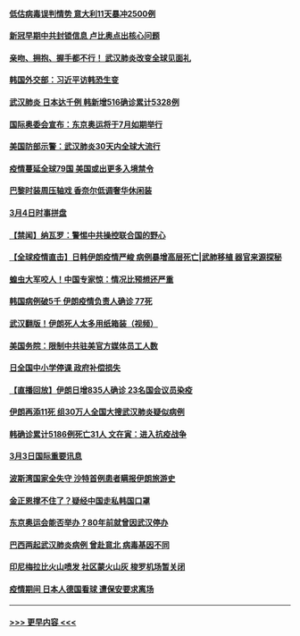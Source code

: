 #### [低估病毒误判情势 意大利11天暴冲2500例](../pages/prog202/a102791348.md?t=03041531) 
#### [新冠早期中共封锁信息 卢比奥点出核心问题](../pages/prog202/a102791383.md?t=03041531) 
#### [亲吻、拥抱、握手都不行！ 武汉肺炎改变全球见面礼](../pages/prog202/a102791314.md?t=03041531) 
#### [韩国外交部：习近平访韩恐生变](../pages/prog202/a102791303.md?t=03041531) 
#### [武汉肺炎 日本达千例 韩新增516确诊累计5328例](../pages/prog202/a102791290.md?t=03041531) 
#### [国际奥委会宣布：东京奥运将于7月如期举行](../pages/prog202/a102791284.md?t=03041531) 
#### [美国防部示警：武汉肺炎30天内全球大流行](../pages/prog202/a102791222.md?t=03041531) 
#### [疫情蔓延全球79国 美国或出更多入境禁令](../pages/prog202/a102791179.md?t=03041531) 
#### [巴黎时装周压轴戏  香奈尔低调奢华休闲装](../pages/prog202/a102791146.md?t=03041531) 
#### [3月4日时事拼盘](../pages/prog202/a102791082.md?t=03041531) 
#### [【禁闻】纳瓦罗：警惕中共操控联合国的野心](../pages/prog202/a102791040.md?t=03041531) 
#### [【全球疫情直击】日韩伊朗疫情严峻 病例暴增高层死亡|武肺移植 器官来源探秘](../pages/prog202/a102791016.md?t=03041531) 
#### [蝗虫大军咬人！中国专家惊：情况比预想还严重](../pages/prog202/a102790691.md?t=03041531) 
#### [韩国病例破5千 伊朗疫情负责人确诊 77死](../pages/prog202/a102790954.md?t=03041531) 
#### [武汉翻版！伊朗死人太多用纸箱装（视频）](../pages/prog202/a102790888.md?t=03041531) 
#### [美国务院：限制中共驻美官方媒体员工人数](../pages/prog202/a102790926.md?t=03041531) 
#### [日全国中小学停课 政府补偿损失](../pages/prog202/a102790884.md?t=03041531) 
#### [【直播回放】伊朗日增835人确诊 23名国会议员染疫](../pages/prog202/a102789798.md?t=03041531) 
#### [伊朗再添11死 组30万人全国大搜武汉肺炎疑似病例](../pages/prog202/a102790794.md?t=03041531) 
#### [韩确诊累计5186例死亡31人 文在寅：进入抗疫战争](../pages/prog202/a102790745.md?t=03041531) 
#### [3月3日国际重要讯息](../pages/prog202/a102790710.md?t=03041531) 
#### [波斯湾国家全失守 沙特首例患者瞒报伊朗旅游史](../pages/prog202/a102790650.md?t=03041531) 
#### [金正恩撑不住了？疑经中国走私韩国口罩](../pages/prog202/a102790707.md?t=03041531) 
#### [东京奥运会能否举办？80年前就曾因武汉停办](../pages/prog202/a102790620.md?t=03041531) 
#### [巴西两起武汉肺炎病例 曾赴意北 病毒基因不同](../pages/prog202/a102790556.md?t=03041531) 
#### [印尼梅拉比火山喷发 社区蒙火山灰 梭罗机场暂关闭](../pages/prog202/a102790520.md?t=03041531) 
#### [疫情期间 日本人德国看球 遭保安要求离场](../pages/prog202/a102790508.md?t=03041531) 

----
#### [ >>> 更早内容 <<< ](../indexes/prog202-earlier.md)
